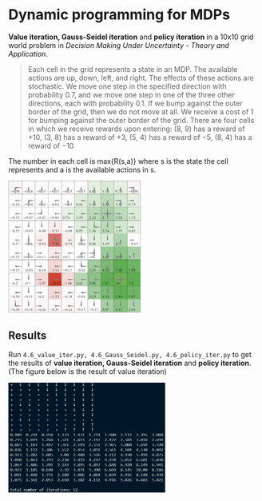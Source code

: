 # Dynamic programming for MDPs

**Value iteration, Gauss-Seidel iteration** and **policy iteration** in a 10x10 grid world problem in *Decision Making Under Uncertainty - Theory and Application*.

> Each cell in the grid represents a state in an MDP. The available actions are up, down, left, and right. The effects of these actions are stochastic. We move one step in the specified direction with probability 0.7, and we move one step in one of the three other directions, each with probability 0.1. If we bump against the outer border of the grid, then we do not move at all. We receive a cost of 1 for bumping against the outer border of the grid. There are four cells in which we receive rewards upon entering: (8, 9) has a reward of +10, (3, 8) has a reward of +3, (5, 4) has a reward of −5, (8, 4) has a reward of −10

The number in each cell is max{R(s,a)} where s is the state the cell represents and a is the available actions in s.

<img src="figures/1.png" style="zoom:50%;" />

## Results

Run `4.6_value_iter.py, 4.6_Gauss_Seidel.py, 4.6_policy_iter.py` to get the results of **value iteration, Gauss-Seidel iteration** and **policy iteration**. (The figure below is the result of value iteration)

<img src="figures/2.png" style="zoom:50%;" />

